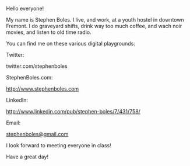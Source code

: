 Hello everyone!

My name is Stephen Boles.  I live, and work, at a youth hostel in downtown Fremont.  I do graveyard shifts, drink way too much coffee, and wach noir movies, and listen to old time radio.

You can find me on these various digital playgrounds:

Twitter:

twitter.com/stephenboles

StephenBoles.com:

http://www.stephenboles.com

LinkedIn:

http://www.linkedin.com/pub/stephen-boles/7/431/758/

Email:

stephenboles@gmail.com

I look forward to meeting everyone in class!

Have a great day!
